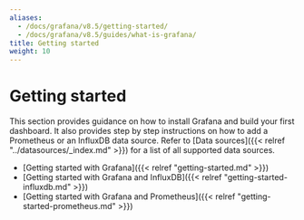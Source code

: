 ```yaml
---
aliases:
  - /docs/grafana/v8.5/getting-started/
  - /docs/grafana/v8.5/guides/what-is-grafana/
title: Getting started
weight: 10
---
```


# Getting started

This section provides guidance on how to install Grafana and build your first dashboard. It also provides step by step instructions on how to add a Prometheus or an InfluxDB data source. Refer to [Data sources]({{< relref "../datasources/_index.md" >}}) for a list of all supported data sources.

- [Getting started with Grafana]({{< relref "getting-started.md" >}})
- [Getting started with Grafana and InfluxDB]({{< relref "getting-started-influxdb.md" >}})
- [Getting started with Grafana and Prometheus]({{< relref "getting-started-prometheus.md" >}})
